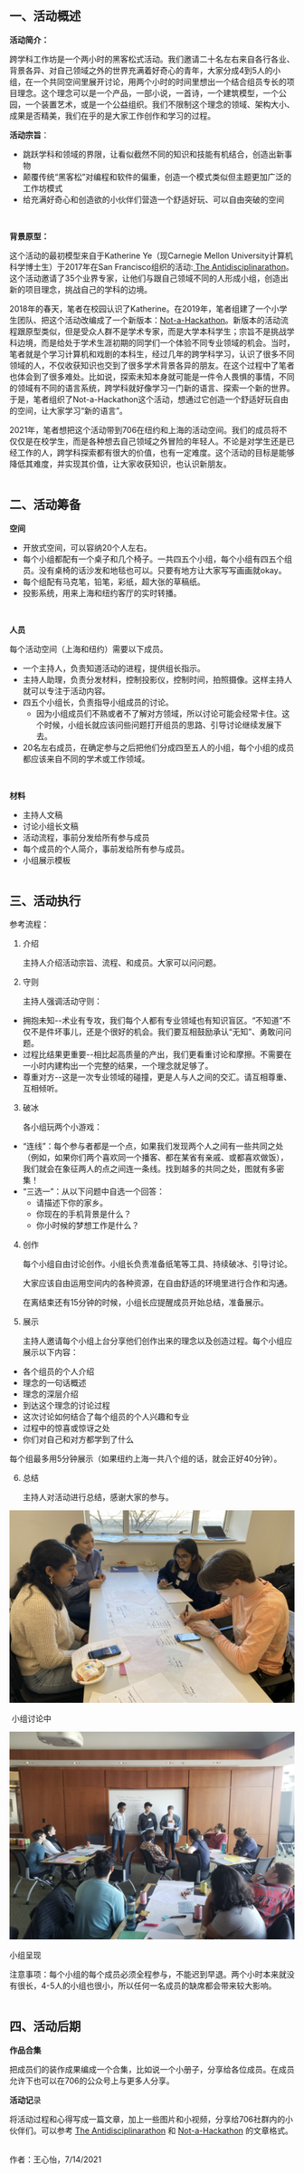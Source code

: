 
## 一、活动概述

**活动简介：**

跨学科工作坊是一个两小时的黑客松式活动。我们邀请二十名左右来自各行各业、背景各异、对自己领域之外的世界充满着好奇心的青年，大家分成4到5人的小组，在一个共同空间里展开讨论，用两个小时的时间里想出一个结合组员专长的项目理念。这个理念可以是一个产品，一部小说，一首诗，一个建筑模型，一个公园，一个装置艺术，或是一个公益组织。我们不限制这个理念的领域、架构大小、成果是否精美，我们在乎的是大家工作创作和学习的过程。
<br>

**活动宗旨**：

- 跳跃学科和领域的界限，让看似截然不同的知识和技能有机结合，创造出新事物
- 颠覆传统“黑客松”对编程和软件的偏重，创造一个模式类似但主题更加广泛的工作坊模式
- 给充满好奇心和创造欲的小伙伴们营造一个舒适好玩、可以自由突破的空间
<br>

**背景原型：**

这个活动的最初模型来自于Katherine Ye（现Carnegie Mellon University计算机科学博士生）于2017年在San Francisco组织的活动:[ The Antidisciplinarathon](http://hypotext.co/antidisciplinarathon)。这个活动邀请了35个业界专家，让他们与跟自己领域不同的人形成小组，创造出新的项目理念，挑战自己的学科的边境。
<br>

2018年的春天，笔者在校园认识了Katherine。在2019年，笔者组建了一个小学生团队、把这个活动改编成了一个新版本：[Not-a-Hackathon](https://medium.com/@joycexwang/not-a-hackathon-1-0-816b28d755b5)。新版本的活动流程跟原型类似，但是受众人群不是学术专家，而是大学本科学生；宗旨不是挑战学科边境，而是给处于学术生涯初期的同学们一个体验不同专业领域的机会。当时，笔者就是个学习计算机和戏剧的本科生，经过几年的跨学科学习，认识了很多不同领域的人，不仅收获知识也交到了很多学术背景各异的朋友。在这个过程中了笔者也体会到了很多难处。比如说，探索未知本身就可能是一件令人畏惧的事情，不同的领域有不同的语言系统，跨学科就好像学习一门新的语言、探索一个新的世界。于是，笔者组织了Not-a-Hackathon这个活动，想通过它创造一个舒适好玩自由的空间，让大家学习“新的语言”。
<br>

2021年，笔者想把这个活动带到706在纽约和上海的活动空间。我们的成员将不仅仅是在校学生，而是各种想去自己领域之外冒险的年轻人。不论是对学生还是已经工作的人，跨学科探索都有很大的价值，也有一定难度。这个活动的目标是能够降低其难度，并实现其价值，让大家收获知识，也认识新朋友。
<br><br>


## 二、活动筹备

**空间**

- 开放式空间，可以容纳20个人左右。
- 每个小组都配有一个桌子和几个椅子。一共四五个小组，每个小组有四五个组员。没有桌椅的话沙发和地毯也可以。只要有地方让大家写写画画就okay。
- 每个组配有马克笔，铅笔，彩纸，超大张的草稿纸。
- 投影系统，用来上海和纽约客厅的实时转播。
<br>

**人员**

每个活动空间（上海和纽约）需要以下成员。

- 一个主持人，负责知道活动的进程，提供组长指示。
- 主持人助理，负责分发材料，控制投影仪，控制时间，拍照摄像。这样主持人就可以专注于活动内容。
- 四五个小组长，负责指导小组成员的讨论。
	- 因为小组成员们不熟或者不了解对方领域，所以讨论可能会经常卡住。这个时候，小组长就应该问些问题打开组员的思路、引导讨论继续发展下去。
- 20名左右成员，在确定参与之后把他们分成四至五人的小组，每个小组的成员都应该来自不同的学术或工作领域。
<br>

**材料**

- 主持人文稿
- 讨论小组长文稿
- 活动流程，事前分发给所有参与成员
- 每个成员的个人简介，事前发给所有参与成员。
- 小组展示模板
<br><br>


## 三、活动执行

参考流程：

1. 介绍

   主持人介绍活动宗旨、流程、和成员。大家可以问问题。

2. 守则

   主持人强调活动守则：

- 拥抱未知--术业有专攻，我们每个人都有专业领域也有知识盲区。“不知道”不仅不是件坏事儿，还是个很好的机会。我们要互相鼓励承认“无知”、勇敢问问题。
- 过程比结果更重要--相比起高质量的产出，我们更看重讨论和摩擦。不需要在一小时内建构出一个完整的结果，一个理念就足够了。
- 尊重对方--这是一次专业领域的碰撞，更是人与人之间的交汇。请互相尊重、互相倾听。

3. 破冰

   各小组玩两个小游戏：

- “连线”：每个参与者都是一个点，如果我们发现两个人之间有一些共同之处（例如，如果你们两个喜欢同一个播客、都在某省有亲戚、或都喜欢做饭），我们就会在象征两人的点之间连一条线。找到越多的共同之处，图就有多密集！
- “三选一”：从以下问题中自选一个回答：
	- 请描述下你的家乡。
	- 你现在的手机背景是什么？
	- 你小时候的梦想工作是什么？

4. 创作

   每个小组自由讨论创作。小组长负责准备纸笔等工具、持续破冰、引导讨论。

   大家应该自由运用空间内的各种资源，在自由舒适的环境里进行合作和沟通。

   在离结束还有15分钟的时候，小组长应提醒成员开始总结，准备展示。

5. 展示

   主持人邀请每个小组上台分享他们创作出来的理念以及创造过程。每个小组应展示以下内容：

- 各个组员的个人介绍
- 理念的一句话概述
- 理念的深层介绍
- 到达这个理念的讨论过程
- 这次讨论如何结合了每个组员的个人兴趣和专业
- 过程中的惊喜或惊讶之处
- 你们对自己和对方都学到了什么

每个组最多用5分钟展示（如果纽约上海一共八个组的话，就会正好40分钟）。

6. 总结

   主持人对活动进行总结，感谢大家的参与。

![图片](assets/12.png)

​	小组讨论中

![图片](assets/13.png)

小组呈现

注意事项：每个小组的每个成员必须全程参与，不能迟到早退。两个小时本来就没有很长，4-5人的小组也很小，所以任何一名成员的缺席都会带来较大影响。
<br><br>


## 四、活动后期

**作品合集**

把成员们的装作成果编成一个合集，比如说一个小册子，分享给各位成员。在成员允许下也可以在706的公众号上与更多人分享。
<br>

**活动记**录

将活动过程和心得写成一篇文章，加上一些图片和小视频，分享给706社群内的小伙伴们。可以参考 [The Antidisciplinarathon](http://hypotext.co/antidisciplinarathon) 和 [Not-a-Hackathon](https://medium.com/@joycexwang/not-a-hackathon-1-0-816b28d755b5) 的文章格式。

<br>
作者：王心怡，7/14/2021